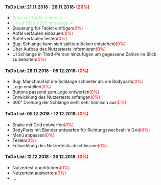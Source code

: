 </font>

#### ToDo List: 21.11.2018 - 28.11.2018: <font color="red">(20%)</font>
* <font color="lightgreen">Spiel auf Tablet testen **✓**</font>
* <font color="lightgreen">UI auf 1920x1200 anpassen **✓**</font>
* Steuerung für Tablet einfügen<font color="red">(0%)</font>
* Äpfel verfaulen einbauen<font color="red">(0%)</font>
* Äpfel verfaulen testen<font color="red">(0%)</font>
* Bug: Schlange kann sich splitten(lücken entstehen)<font color="red">(0%)</font>
* Über Aufbau des Nutzertests informieren<font color="red">(0%)</font>
* UI Schlange in Third-Person hinzufügen um gegessene Zahlen im Blick zu behalten<font color="red">(0%)</font>

#### ToDo List: 28.11.2018 - 05.12.2018: <font color="red">(0%)</font>
* Bug: Manchmal ist die Schlange schneller als die Bodyparts<font color="red">(0%)</font>
* Logo erstellen<font color="red">(0%)</font>
* Buttons passend zum Logo entwerfen<font color="red">(0%)</font>
* Entwicklung des Nutzertests anfangen<font color="red">(0%)</font>
* 360° Drehung der Schlange sieht sehr komisch aus<font color="red">(0%)</font>

#### ToDo List: 05.12.2018 - 12.12.2018: <font color="red">(0%)</font>
* Snake mit Grid entwerfen<font color="red">(0%)</font>
* BodyParts mit Blender entwerfen für Richtungswechsel im Grid<font color="red">(0%)</font>
* Menü anpassen<font color="red">(0%)</font>
* Testen<font color="red">(0%)</font>
* Entwicklung des Nutzertests abschliessen<font color="red">(0%)</font>

#### ToDo List: 12.12.2018 - 26.12.2018: <font color="red">(0%)</font>
* Nutzertest durchführen<font color="red">(0%)</font>
* Nutzertest auswerten<font color="red">(0%)</font>
* ...
